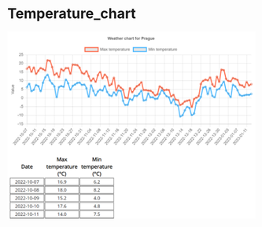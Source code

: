 # Temperature_chart

![Settings Window](https://raw.githubusercontent.com/richardgama/Temperature_chart/master/Capture.PNG)
